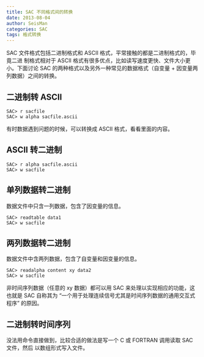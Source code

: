 ```yaml
---
title: SAC 不同格式间的转换
date: 2013-08-04
author: SeisMan
categories: SAC
tags: 格式转换
---
```


SAC 文件格式包括二进制格式和 ASCII 格式，平常接触的都是二进制格式的，毕竟二进
制格式相对于 ASCII 格式有很多优点，比如读写速度更快、文件大小更小。下面讨论 SAC
的两种格式以及另外一种常见的数据格式（自变量 + 因变量两列数据）之间的转换。

<!--more-->

## 二进制转 ASCII

    SAC> r sacfile
    SAC> w alpha sacfile.ascii

有时数据遇到问题的时候，可以转换成 ASCII 格式，看看里面的内容。

## ASCII 转二进制

    SAC> r alpha sacfile.ascii
    SAC> w sacfile

## 单列数据转二进制

数据文件中只含一列数据，包含了因变量的信息。

    SAC> readtable data1
    SAC> w sacfile

## 两列数据转二进制

数据文件中含两列数据，包含了自变量和因变量的信息。

    SAC> readalpha content xy data2
    SAC> w sacfile

非时间序列数据（任意的 xy 数据）都可以用 SAC 来处理以实现相应的功能，这也就是 SAC
自称其为 “一个用于处理连续信号尤其是时间序列数据的通用交互式程序” 的原因。

## 二进制转时间序列

没法用命令直接做到，比较合适的做法是写一个 C 或 FORTRAN 调用读取 SAC 文件，然后
以数组形式写入文件。
